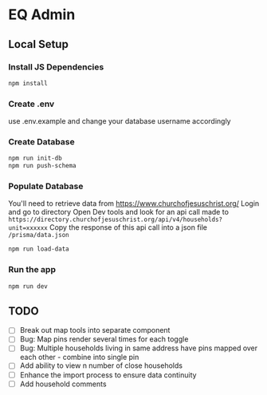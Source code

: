 # EQ Admin

## Local Setup

### Install JS Dependencies

```sh
npm install
```

### Create .env

use .env.example and change your database username accordingly

### Create Database

```sh
npm run init-db
npm run push-schema
```

### Populate Database

You'll need to retrieve data from https://www.churchofjesuschrist.org/
Login and go to directory
Open Dev tools and look for an api call made to `https://directory.churchofjesuschrist.org/api/v4/households?unit=xxxxxx`
Copy the response of this api call into a json file `/prisma/data.json`

```sh
npm run load-data
```

### Run the app

```sh
npm run dev
```

## TODO

- [ ] Break out map tools into separate component
- [ ] Bug: Map pins render several times for each toggle
- [ ] Bug: Multiple households living in same address have pins mapped over each other - combine into single pin
- [ ] Add ability to view n number of close households
- [ ] Enhance the import process to ensure data continuity
- [ ] Add household comments
